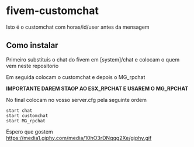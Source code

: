 # fivem-customchat
Isto é o customchat com horas/id/user antes da mensagem

## Como instalar

Primeiro substituis o chat do fivem em [system]/chat e colocam o quem vem neste repositorio

Em seguida colocam o customchat e depois o MG_rpchat

__**IMPORTANTE DAREM STAOP AO ESX_RPCHAT E USAREM O MG_RPCHAT**__

No final colocam no vosso server.cfg pela seguinte ordem
```
start chat
start customchat
start MG_rpchat
```

Espero que gostem
https://media1.giphy.com/media/10hO3rDNqqg2Xe/giphy.gif
